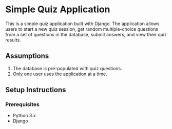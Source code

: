 # Simple Quiz Application

This is a simple quiz application built with Django. The application allows users to start a new quiz session, get random multiple-choice questions from a set of questions in the database, submit answers, and view their quiz results.

## Assumptions
1. The database is pre-populated with quiz questions.
2. Only one user uses the application at a time.

## Setup Instructions

### Prerequisites
- Python 3.x
- Django


